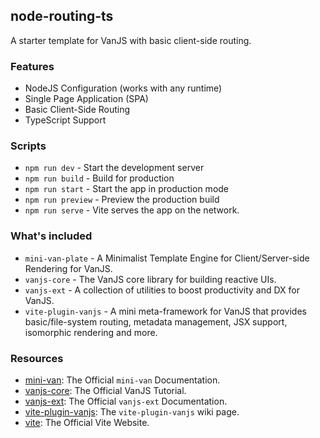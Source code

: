 ## node-routing-ts

A starter template for VanJS with basic client-side routing.

### Features

- NodeJS Configuration (works with any runtime)
- Single Page Application (SPA)
- Basic Client-Side Routing
- TypeScript Support

### Scripts

- `npm run dev` - Start the development server
- `npm run build` - Build for production
- `npm run start` - Start the app in production mode
- `npm run preview` - Preview the production build
- `npm run serve` - Vite serves the app on the network.

### What's included

- `mini-van-plate` - A Minimalist Template Engine for Client/Server-side
  Rendering for VanJS.
- `vanjs-core` - The VanJS core library for building reactive UIs.
- `vanjs-ext` - A collection of utilities to boost productivity and DX for
  VanJS.
- `vite-plugin-vanjs` - A mini meta-framework for VanJS that provides
  basic/file-system routing, metadata management, JSX support, isomorphic
  rendering and more.

### Resources

- [mini-van](https://vanjs.org/minivan): The Official `mini-van` Documentation.
- [vanjs-core](https://vanjs.org/tutorial): The Official VanJS Tutorial.
- [vanjs-ext](https://vanjs.org/x): The Official `vanjs-ext` Documentation.
- [vite-plugin-vanjs](https://github.com/thednp/vite-plugin-vanjs/wiki): The
  `vite-plugin-vanjs` wiki page.
- [vite](https://vite.dev): The Official Vite Website.
